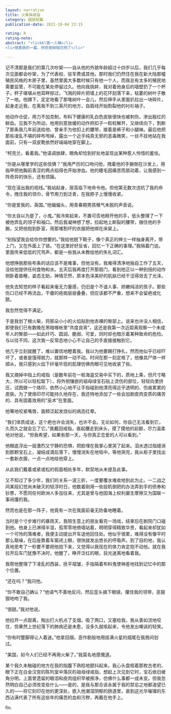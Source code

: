 ```yaml
---
layout: narrative
title: 火柴與戒指
category: 國設短篇
publication-date: 2021-10-04 23:15

rating: R
rating-note:
abstract: "<li>kkl第一人稱</li>
<li>很喪病的一篇，然而竟柳暗花明了</li>"

---
```


记不清那是我们的第几次吵架——自从他的外貌年龄超过十四岁以后，我们几乎每次见面都会吵架，为了代表权、驻军费或其他。那时我们仍然住在我在新大陆那幢殖民风格的木房子里，虽然里面大多数时候只有他一个人，而我总有太多的殖民地需要监管，不可能在某处停留过久。他向我挑衅，我对着他身后的墙壁扔了一个杯子。杯子堪堪从他耳畔掠过，飞溅的碎片把墙上的花环刮落下来，枯萎的树叶子散了一地。他蹲下，定定地看了那堆树叶一会儿，然后伸手从里面扒拉出一块碎片，起身走近我，在离我不到三英尺的地方，自肩线开始割裂他的衬衫袖子。

他动作仓促，用力不加克制，布料下健康的乳白色皮肤很快也被刺伤，渗出殷红的鲜血。见我不为所动，他用刻意放缓的动作把扣子一粒粒解开，又继续向下，割断了那条我几年前送给他、曾亲手为他扣上的腰带，接着是裤子和小腿袜。最后他把那些凌乱不堪的碎布甩掉，露出一个近乎纯真无邪的恶毒微笑，一丝不挂地站在我面前，只有一双皮靴依然好端端地穿在脚上。

“柯克兰，看着我。”他语调放肆，眼角却恰到好处地呈现出某种惹人怜惜的羞怯。

“你是从哪里学的这些伎俩？”我用严厉的口吻问他，拽着他的手腕倒在沙发上，用指甲把他胸前青涩的两点掐得也开始渗血。他的睫毛因痛苦而扇动着，让我感到一阵奇异的快乐，还有烦躁。

“现在滚出我的视线。”我站起身，居高临下地命令他。但他第无数次违抗了我的命令，拽住我的领巾，骨节用力到泛青，在我脖子上慢慢收紧。

“你是爱我的，英国。”他偏偏头，用青春期男孩稚气未脱的声音说。

“你太自以为是了，小鬼。”我冷笑起来，不置可否地掰开他的手，低头整理了一下被他弄乱的领子和袖口。然后我凝神想了想，捡起地上断裂的腰带，捆住他的手腕，又把他抱到卧室，用那堆割坏的衣服把他绑在床架上。

“别指望我会给你你想要的。”我给他脱下鞋子，像个真正的绅士一样抽身离开，带上门，又在外面上了锁。“在这里好好反省，回忆一下正确的事理。”我隔着门说。里面传来低低的咒骂声，都是一些我从未教给他的失礼词汇。

他想挣脱那些布条的话应该不是难事，但他没有。我难得清净地独自工作了五天，没给他提供任何食物和水。五天后我再度打开那扇门，看到他正以一种别扭的动作侧卧着昏睡，姿态无助，神情茫然，原本色泽美好的肌肤已经干涩得敛去了光泽。

他失去知觉的样子看起来毫无力量感，仍旧是个不谙人事、娇嫩纯洁的孩子。那些伤口已经不再流血，干瘪的疮痂层层叠叠，但应该都不严重，想来不会留疤或化脓。

我忽然觉得不满足。

于是我划了根火柴，将那朵小小的火焰贴到他赤裸的臀部上。说来也许没人相信，即使我们已有数晚在黑暗帷帐里“共度良宵”，这还是我第一次近距离观察一个未成年人的臀部——如此纤巧、圆润、脆弱、可爱，同时却也暗示着某种致命的危险。与以往不同，这次我一反常态地小心不让自己的手直接接触到它。

他几乎立刻就醒了，难以置信地瞪着我。我以为他要踢打挣扎，然而他似乎已经吓坏了，或者是饿得脱力，就那样一动不动。时间在那一刻定格了，他像具尸体一样顺从，我只感到火焰下纤毫毕现的肌理仿佛肉眼可见地收紧了些。

我又摘掉中指上的戒指（是数年前在一桩海盗交易中买下的，质地上乘，但尺寸略大，所以可以轻松取下），将外侧镶嵌的祖母绿宝石贴上烫伤的部位，轻轻向里挤压，试图做一个烙印，依然小心地不让手指碰到他漂亮得近乎透明的、伤痕累累的皮肤。为了使烙印尽可能持久地存在，我还特地添加了一些会加剧皮肉变质的痛苦的、具有固着效用的“巫术”在里面。

他蓦地咬紧嘴唇，面颊泛起发烧似的病态红晕。

“我们体质成谜，这个疤也许会消失，也许不会。无论如何，你自己无法看到它，久而久之就会忘了它。”我戴回戒指，直起腰走到床头，摸了摸他的前额，尽力温柔地对他说，“但我希望，如果有那一天，与你真正恋爱的人可以看到。”

他眼底浮出一层激烈又宁静的恐惧，把脸埋在我掌心里哭了起来。泪水透过指缝淌到那颗宝石上，凝结成滴后落下，慢慢消失在地毯中。等他哭完，我从柜子里找出一套新衣服，一点一点地给他穿上。

从此我们戴着或紧或松的假面相处多年，默契地从未提及此事。

又不知过了多少年，我们的关系一波三折，一度要覆水难收地到此为止。一二战之间某段幻觉尚未破灭的轻浮时日，他数着刚用一些投机倒把的办法弄到手的债券和钞票，不愿同任何欧洲人多加往来，尤其是曾与他因海上权利屡生摩擦又为国联一事闹僵的我。

然而也是在那一阵子，他竟有一次在我面前毫无防备地睡着。

当时是个寸步难行的暴雨天，我陪生意上的朋友看完一场戏，结束后在剧院门口碰到他。他身上已淋得半湿，孤零零地倚墙站着，明明穿得精致华贵，看起来却犹如一个可怜的落难者，我便主动提出开车送他回住处。他似乎很累，难得没有像平时那么聒噪，在后座靠着车窗闭上眼，很快就发出悠长的呼吸声。到了目的地，我认真地思考了一秒要不要把他抱下来，又觉得以我现在的体力肯定抱不动他。就在我拉开后车门犹豫不决时，他醒了，睁开泛红的眼，目光迷离地看着我。

我帮他整理了下凌乱的西装，抚平褶皱，手指隔着布料鬼使神差地找到记忆中的那个位置。

“还在吗？”我问他。

“你不敢自己确认？”他语气不善地反问，然后歪头摘下眼镜，攥住我的领带，恶狠狠地吻了我。

“很甜。”我对他说。

他拉开一点距离，掏出打火机点了支烟，吸了两口，又塞给我，我从善如流地咬住，但果然上世纪落下的肺病还是未愈，没多久就咳起来，令他发出嘲讽的轻笑。

“你有时蹩脚得让人着迷。”他拿回烟，恶作剧般地用挂满火星的烟尾在我唇间划过。

“美国，如今人们已经不再用火柴了。”我莫名地感慨道。

某个我久未触碰的地方在我的指腹下熟稔地颤抖起来。我心头盘桓着那枚古老的、眼下正在白金汉宫的陈列室中落灰的祖母绿戒指，想起上次见到它时，宝石依旧棱角分明，上面曾遗留的眼泪和皮肉组织早被擦净，仿佛什么事都一成未变。但我忽然明白自己必须改变些什么——是的，是我与那合该永属于我的禁忌之地都渴望已久的——将它刻印在他的更深处，嵌入他潮湿阴郁的肠道里，直到这光华璀璨的东西沾满代表了所有这些年的痛苦的血和污秽，再戴在他手上。

fin.
